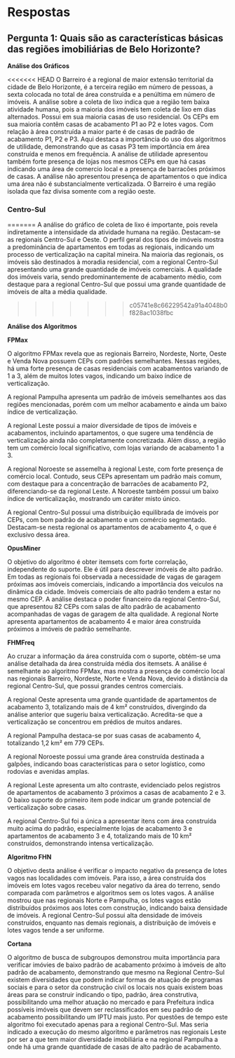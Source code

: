 # Respostas

## Pergunta 1: Quais são as características básicas das regiões imobiliárias de Belo Horizonte?

**Análise dos Gráficos**

<<<<<<< HEAD
O Barreiro é a regional de maior extensão territorial da cidade de Belo Horizonte, é a terceira região em número de pessoas, a sexta colocada no total de área construída e a penúltima em número de imóveis. A análise sobre a coleta de lixo indica que a região tem baixa atividade humana, pois a maioria dos imóveis tem coleta de lixo em dias alternados. Possui em sua maioria casas de uso residencial. Os CEPs em sua maioria contêm casas de acabamento P1 ao P2 e lotes vagos. Com relação à área construída a maior parte é de casas de padrão de acabamento P1, P2 e P3. Aqui destaca a importância do uso dos algoritmos de utilidade, demonstrando que as casas P3 tem importância em área construída e menos em frequência. A análise de utilidade apresentou também forte presença de lojas nos mesmos CEPs em que há casas indicando uma área de comercio local e a presença de barracões próximos de casas. A análise não apresentou presença de apartamentos o que indica uma área não é substancialmente verticalizada. O Barreiro é uma região isolada que faz divisa somente com a região oeste.

### Centro-Sul
=======
A análise do gráfico de coleta de lixo é importante, pois revela indiretamente a intensidade da atividade humana na região. Destacam-se as regionais Centro-Sul e Oeste. O perfil geral dos tipos de imóveis mostra a predominância de apartamentos em todas as regionais, indicando um processo de verticalização na capital mineira. Na maioria das regionais, os imóveis são destinados à moradia residencial, com a regional Centro-Sul apresentando uma grande quantidade de imóveis comerciais. A qualidade dos imóveis varia, sendo predominantemente de acabamento médio, com destaque para a regional Centro-Sul que possui uma grande quantidade de imóveis de alta a média qualidade.
>>>>>>> c05741e8c66229542a91a4048b0f828ac1038fbc

**Análise dos Algoritmos**

**FPMax**

O algoritmo FPMax revela que as regionais Barreiro, Nordeste, Norte, Oeste e Venda Nova possuem CEPs com padrões semelhantes. Nessas regiões, há uma forte presença de casas residenciais com acabamentos variando de 1 a 3, além de muitos lotes vagos, indicando um baixo índice de verticalização.

A regional Pampulha apresenta um padrão de imóveis semelhantes aos das regiões mencionadas, porém com um melhor acabamento e ainda um baixo índice de verticalização.

A regional Leste possui a maior diversidade de tipos de imóveis e acabamentos, incluindo apartamentos, o que sugere uma tendência de verticalização ainda não completamente concretizada. Além disso, a região tem um comércio local significativo, com lojas variando de acabamento 1 a 3.

A regional Noroeste se assemelha à regional Leste, com forte presença de comércio local. Contudo, seus CEPs apresentam um padrão mais comum, com destaque para a concentração de barracões de acabamento P2, diferenciando-se da regional Leste. A Noroeste também possui um baixo índice de verticalização, mostrando um caráter misto único.

A regional Centro-Sul possui uma distribuição equilibrada de imóveis por CEPs, com bom padrão de acabamento e um comércio segmentado. Destacam-se nesta regional os apartamentos de acabamento 4, o que é exclusivo dessa área.

**OpusMiner**

O objetivo do algoritmo é obter itemsets com forte correlação, independente do suporte. Ele é útil para descrever imóveis de alto padrão. Em todas as regionais foi observada a necessidade de vagas de garagem próximas aos imóveis comerciais, indicando a importância dos veículos na dinâmica da cidade. Imóveis comerciais de alto padrão tendem a estar no mesmo CEP. A análise destaca o poder financeiro da regional Centro-Sul, que apresentou 82 CEPs com salas de alto padrão de acabamento acompanhadas de vagas de garagem de alta qualidade. A regional Norte apresenta apartamentos de acabamento 4 e maior área construída próximos a imóveis de padrão semelhante.

**FHMFreq**

Ao cruzar a informação da área construída com o suporte, obtém-se uma análise detalhada da área construída média dos itemsets. A análise é semelhante ao algoritmo FPMax, mas mostra a presença de comércio local nas regionais Barreiro, Nordeste, Norte e Venda Nova, devido à distância da regional Centro-Sul, que possui grandes centros comerciais.

A regional Oeste apresenta uma grande quantidade de apartamentos de acabamento 3, totalizando mais de 4 km² construídos, divergindo da análise anterior que sugeriu baixa verticalização. Acredita-se que a verticalização se concentrou em prédios de muitos andares.

A regional Pampulha destaca-se por suas casas de acabamento 4, totalizando 1,2 km² em 779 CEPs.

A regional Noroeste possui uma grande área construída destinada a galpões, indicando boas características para o setor logístico, como rodovias e avenidas amplas.

A regional Leste apresenta um alto contraste, evidenciado pelos registros de apartamentos de acabamento 3 próximos a casas de acabamento 2 e 3. O baixo suporte do primeiro item pode indicar um grande potencial de verticalização sobre casas.

A regional Centro-Sul foi a única a apresentar itens com área construída muito acima do padrão, especialmente lojas de acabamento 3 e apartamentos de acabamento 3 e 4, totalizando mais de 10 km² construídos, demonstrando intensa verticalização.

**Algoritmo FHN**

O objetivo desta análise é verificar o impacto negativo da presença de lotes vagos nas localidades com imóveis. Para isso, a área construída dos imóveis em lotes vagos recebeu valor negativo da área do terreno, sendo comparada com parâmetros e algoritmos sem os lotes vagos. A análise mostrou que nas regionais Norte e Pampulha, os lotes vagos estão distribuídos próximos aos lotes com construção, indicando baixa densidade de imóveis. A regional Centro-Sul possui alta densidade de imóveis construídos, enquanto nas demais regionais, a distribuição de imóveis e lotes vagos tende a ser uniforme.

**Cortana**

O algoritmo de busca de subgroupos demonstrou muita importância para verificar imóvies de baixo padrão de acabamento próximo à imóveis de alto padrão de acabamento, demonstrando que mesmo na Regional Centro-Sul existem diversidades que podem indicar formas de atuação de programas sociais e para o setor da construção civil os locais nos quais existem boas áreas para se construir indicando o tipo, padrão, área construtiva, possibilitando uma melhor atuação no mercado e para Prefeitura indica possíveis imóveis que devem ser reclassificados em seu padrão de acabamento possibilitando um IPTU mais justo. Por questões de tempo este algoritmo foi executado apenas para a regional Centro-Sul. Mas seria indicado a execução do mesmo algoritmo e parâmetros nas regionais Leste por ser a que tem maior diversidade imobiliária e na regional Pampulha a onde há uma grande quantidade de casas de alto padrão de acabamento.
